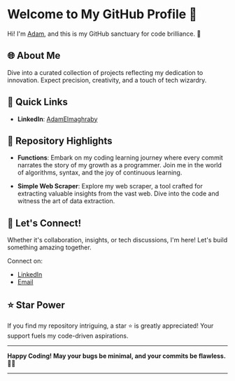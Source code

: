 # Welcome to My GitHub Profile 👋

Hi! I'm [Adam](https://github.com/AdamElmaghraby), and this is my GitHub sanctuary for code brilliance. 🚀

## 🌐 About Me

Dive into a curated collection of projects reflecting my dedication to innovation. Expect precision, creativity, and a touch of tech wizardry.

## 🚀 Quick Links

- **LinkedIn**: [AdamElmaghraby](https://www.linkedin.com/in/adam-elmaghraby/)

## 📂 Repository Highlights

- **Functions**: Embark on my coding learning journey where every commit narrates the story of my growth as a programmer. Join me in the world of algorithms, syntax, and the joy of continuous learning.

- **Simple Web Scraper**: Explore my web scraper, a tool crafted for extracting valuable insights from the vast web. Dive into the code and witness the art of data extraction.

## 🌟 Let's Connect!

Whether it's collaboration, insights, or tech discussions, I'm here! Let's build something amazing together.

Connect on:

- [LinkedIn](https://www.linkedin.com/in/adam-elmaghraby/)
- [Email](mailto:adamahmedelmaghraby@gmail.com)

## ⭐ Star Power

If you find my repository intriguing, a star ⭐️ is greatly appreciated! Your support fuels my code-driven aspirations.

---

**Happy Coding! May your bugs be minimal, and your commits be flawless.** 🚀✨
****
